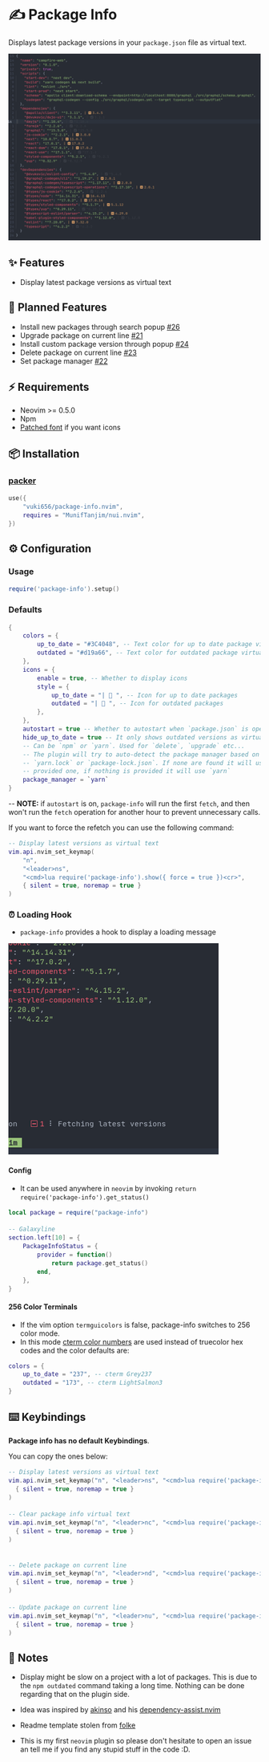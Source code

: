 # ✍️ Package Info

Displays latest package versions in your `package.json` file as virtual text.

![Package Info Screenshot](./media/screen.png)

## ✨ Features

- Display latest package versions as virtual text

## 🚀 Planned Features

- Install new packages through search popup [#26](https://github.com/vuki656/package-info.nvim/issues/26)
- Upgrade package on current line [#21](https://github.com/vuki656/package-info.nvim/issues/21)
- Install custom package version through popup [#24](https://github.com/vuki656/package-info.nvim/issues/24)
- Delete package on current line [#23](https://github.com/vuki656/package-info.nvim/issues/23)
- Set package manager [#22](https://github.com/vuki656/package-info.nvim/issues/22)

## ⚡️ Requirements

- Neovim >= 0.5.0
- Npm
- [Patched font](https://github.com/ryanoasis/nerd-fonts/tree/gh-pages) if you
  want icons

## 📦 Installation

### [packer](https://github.com/wbthomason/packer.nvim)

```lua
use({
    "vuki656/package-info.nvim",
    requires = "MunifTanjim/nui.nvim",
})
```

## ⚙️ Configuration

### Usage

```lua
require('package-info').setup()
```

### Defaults

```lua
{
    colors = {
        up_to_date = "#3C4048", -- Text color for up to date package virtual text
        outdated = "#d19a66", -- Text color for outdated package virtual text
    },
    icons = {
        enable = true, -- Whether to display icons
        style = {
            up_to_date = "|  ", -- Icon for up to date packages
            outdated = "|  ", -- Icon for outdated packages
        },
    },
    autostart = true -- Whether to autostart when `package.json` is opened
    hide_up_to_date = true -- It only shows outdated versions as virtual text
    -- Can be `npm` or `yarn`. Used for `delete`, `upgrade` etc...
    -- The plugin will try to auto-detect the package manager based on
    -- `yarn.lock` or `package-lock.json`. If none are found it will use the
    -- provided one, if nothing is provided it will use `yarn`
    package_manager = `yarn` 
}
```

-- **NOTE:** if `autostart` is on, `package-info` will run the first `fetch`, and then won't run the `fetch`
operation for another hour to prevent unnecessary calls.

If you want to force the refetch you can use the following command:

```lua
-- Display latest versions as virtual text
vim.api.nvim_set_keymap(
    "n",
    "<leader>ns",
    "<cmd>lua require('package-info').show({ force = true })<cr>",
    { silent = true, noremap = true }
)
```

### ⏰ Loading Hook

- `package-info` provides a hook to display a loading message

![Package Info Loading Hook](./media/loading.gif)

#### Config

- It can be used anywhere in `neovim` by invoking `return require('package-info').get_status()`

```lua
local package = require("package-info")

-- Galaxyline
section.left[10] = {
    PackageInfoStatus = {
        provider = function()
            return package.get_status()
        end,
    },
}
```

#### 256 Color Terminals

- If the vim option `termguicolors` is false, package-info switches to 256 color mode.
- In this mode [cterm color numbers](https://jonasjacek.github.io/colors/) are used
  instead of truecolor hex codes and the color defaults are:

```lua
colors = {
    up_to_date = "237", -- cterm Grey237
    outdated = "173", -- cterm LightSalmon3
}
```

## ⌨️ Keybindings

**Package info has no default Keybindings**.

You can copy the ones below:

```lua
-- Display latest versions as virtual text
vim.api.nvim_set_keymap("n", "<leader>ns", "<cmd>lua require('package-info').show({ force = true })<cr>",
  { silent = true, noremap = true }
)

-- Clear package info virtual text
vim.api.nvim_set_keymap("n", "<leader>nc", "<cmd>lua require('package-info').hide()<cr>",
  { silent = true, noremap = true }
)


-- Delete package on current line
vim.api.nvim_set_keymap("n", "<leader>nd", "<cmd>lua require('package-info').delete()<cr>",
  { silent = true, noremap = true }
)

-- Update package on current line
vim.api.nvim_set_keymap("n", "<leader>nu", "<cmd>lua require('package-info').update()<cr>",
  { silent = true, noremap = true }
)
```

## 📝 Notes

- Display might be slow on a project with a lot of packages. This is due to the
  `npm outdated` command taking a long time. Nothing can be done regarding
  that on the plugin side.

- Idea was inspired by [akinso](https://github.com/akinsho) and his [dependency-assist.nvim](Dependency-assist.nvim)

- Readme template stolen from [folke](https://github.com/folke)

- This is my first `neovim` plugin so please don't hesitate to
  open an issue an tell me if you find any stupid stuff in the code :D.
